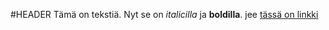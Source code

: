 #HEADER
Tämä on tekstiä. Nyt se on _italicilla_ ja **boldilla**. jee
[tässä on linkki](https://github.com/mikomikono/otm2016/blob/master/dokumentointi/kaytto-ohje.md)
